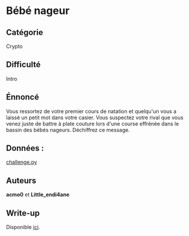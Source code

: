 # Bébé nageur
## Catégorie
Crypto
## Difficulté
Intro
## Énnoncé

Vous ressortez de votre premier cours de natation et quelqu'un vous a laissé un petit mot dans votre casier. Vous suspectez votre rival que vous venez juste de battre à plate couture lors d'une course effrénée dans le bassin des bébés nageurs. Déchiffrez ce message.

## Données :
[challenge.py](challenge.py)

## Auteurs
**acmo0** et **Little_endi4ane**

## Write-up
Disponible [ici](https://acmo0.github.io/404CTF-bebe-nageur/).